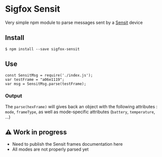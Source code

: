 # Sigfox Sensit

Very simple npm module to parse messages sent by a [Sensit](http://sensit.io) device

## Install

```
$ npm install --save sigfox-sensit
```

## Use

```
const SensitMsg = require('./index.js');
var testFrame = "a06e1119";
var msg = SensitMsg.parse(testFrame);
```

### Output

The `parse(hexFrame)` will gives back an object with the following attributes : `mode`, `frameType`, as well as mode-specific attributes (`battery`, `temperature`, ...)

## ⚠️  Work in progress

* Need to publish the Sensit frames documentation here
* All modes are not properly parsed yet

